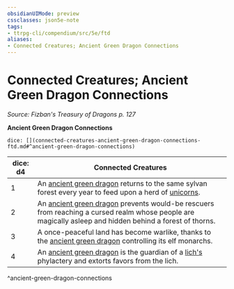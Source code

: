 ```yaml
---
obsidianUIMode: preview
cssclasses: json5e-note
tags:
- ttrpg-cli/compendium/src/5e/ftd
aliases:
- Connected Creatures; Ancient Green Dragon Connections
---
```

# Connected Creatures; Ancient Green Dragon Connections
*Source: Fizban's Treasury of Dragons p. 127* 

**Ancient Green Dragon Connections**

`dice: [](connected-creatures-ancient-green-dragon-connections-ftd.md#^ancient-green-dragon-connections)`

| dice: d4 | Connected Creatures |
|----------|---------------------|
| 1 | An [ancient green dragon](/3-Mechanics/CLI/Compendium/bestiary/dragon/ancient-green-dragon.md) returns to the same sylvan forest every year to feed upon a herd of [unicorns](/3-Mechanics/CLI/Compendium/bestiary/celestial/unicorn.md). |
| 2 | An [ancient green dragon](/3-Mechanics/CLI/Compendium/bestiary/dragon/ancient-green-dragon.md) prevents would-be rescuers from reaching a cursed realm whose people are magically asleep and hidden behind a forest of thorns. |
| 3 | A once-peaceful land has become warlike, thanks to the [ancient green dragon](/3-Mechanics/CLI/Compendium/bestiary/dragon/ancient-green-dragon.md) controlling its elf monarchs. |
| 4 | An [ancient green dragon](/3-Mechanics/CLI/Compendium/bestiary/dragon/ancient-green-dragon.md) is the guardian of a [lich's](/3-Mechanics/CLI/Compendium/bestiary/undead/lich.md) phylactery and extorts favors from the lich. |
^ancient-green-dragon-connections
